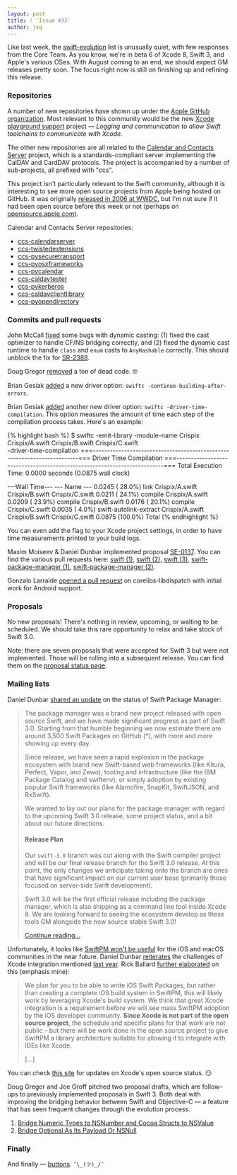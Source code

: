 ```yaml
---
layout: post
title: ! 'Issue #35'
author: jsq
---
```


Like last week, the [swift-evolution](https://lists.swift.org/pipermail/swift-evolution/) list is unusually quiet, with few responses from the Core Team. As you know, we're in beta 6 of Xcode 8, Swift 3, and Apple's various OSes. With August coming to an end, we should expect GM releases pretty soon. The focus right now is still on finishing up and refining this release.

<!--excerpt-->

### Repositories

A number of new repositories have shown up under the [Apple GitHub organization](https://github.com/apple). Most relevant to this community would be the new [Xcode playground support](https://github.com/apple/swift-xcode-playground-support) project &mdash; *Logging and communication to allow Swift toolchains to communicate with Xcode.*

The other new repositories are all related to the [Calendar and Contacts Server](https://www.calendarserver.org) project, which is a standards-compliant server implementing the CalDAV and CardDAV protocols. The project is accompanied by a number of sub-projects, all prefixed with "ccs".

This project isn't particularly relevant to the Swift community, although it is interesting to see more open source projects from Apple being hosted on GitHub. It was originally [released in 2006 at WWDC](https://en.wikipedia.org/wiki/Calendar_and_Contacts_Server), but I'm not sure if it had been open source before this week or not (perhaps on [opensource.apple.com](https://opensource.apple.com)).

Calendar and Contacts Server repositories:

- [ccs-calendarserver](https://github.com/apple/ccs-calendarserver)
- [ccs-twistedextensions](https://github.com/apple/ccs-twistedextensions)
- [ccs-pysecuretransport](https://github.com/apple/ccs-pysecuretransport)
- [ccs-pyosxframeworks](https://github.com/apple/ccs-pyosxframeworks)
- [ccs-pycalendar](https://github.com/apple/ccs-pycalendar)
- [ccs-caldavtester](https://github.com/apple/ccs-caldavtester)
- [ccs-pykerberos](https://github.com/apple/ccs-pykerberos)
- [ccs-caldavclientlibrary](https://github.com/apple/ccs-caldavclientlibrary)
- [ccs-pyopendirectory](https://github.com/apple/ccs-pyopendirectory)

### Commits and pull requests

John McCall [fixed](https://github.com/apple/swift/pull/4448) some bugs with dynamic casting: (1) fixed the cast optimizer to handle CF/NS bridging correctly, and (2) fixed the dynamic cast runtime to handle `class` and `enum` casts to `AnyHashable` correctly. This should unblock the fix for [SR-2388](https://bugs.swift.org/browse/SR-2388).

Doug Gregor [removed](https://github.com/apple/swift/pull/4431) a ton of dead code. 🤓

Brian Gesiak [added](https://github.com/apple/swift/pull/4437) a new driver option: `swiftc -continue-building-after-errors`.

Brian Gesiak [added](https://github.com/apple/swift/pull/4367) another new driver option: `swiftc -driver-time-compilation`. This option measures the amount of time each step of the compilation process takes. Here's an example:

{% highlight bash %}
$ swiftc -emit-library -module-name Crispix \
    Crispix/A.swift Crispix/B.swift Crispix/C.swift \
    -driver-time-compilation
===-------------------------------------------------------------------------===
                            Driver Time Compilation
===-------------------------------------------------------------------------===
  Total Execution Time: 0.0000 seconds (0.0875 wall clock)

   ---Wall Time---  --- Name ---
   0.0245 ( 28.0%)  link Crispix/A.swift Crispix/B.swift Crispix/C.swift
   0.0211 ( 24.1%)  compile Crispix/A.swift
   0.0209 ( 23.9%)  compile Crispix/B.swift
   0.0176 ( 20.1%)  compile Crispix/C.swift
   0.0035 (  4.0%)  swift-autolink-extract Crispix/A.swift Crispix/B.swift Crispix/C.swift
   0.0875 (100.0%)  Total
{% endhighlight %}

You can even add the flag to your Xcode project settings, in order to have time measurements printed to your build logs.

Maxim Moiseev & Daniel Dunbar implemented proposal [SE-0137](https://github.com/apple/swift-evolution/blob/master/proposals/0137-avoiding-lock-in.md). You can find the various pull requests here: [swift (1)](https://github.com/apple/swift/pull/4361), [swift (2)](https://github.com/apple/swift/pull/4391), [swift (3)](https://github.com/apple/swift/pull/4406), [swift-package-manager (1)](https://github.com/apple/swift-package-manager/pull/592), [swift-package-manager (2)](https://github.com/apple/swift-package-manager/pull/613).

Gonzalo Larralde [opened a pull request](https://github.com/apple/swift-corelibs-libdispatch/pull/162) on corelibs-libdispatch with initial work for Android support.

### Proposals

No new proposals! There's nothing in review, upcoming, or waiting to be scheduled. We should take this rare opportunity to relax and take stock of Swift 3.0.

Note: there are seven proposals that were accepted for Swift 3 but were not implemented. Those will be rolling into a subsequent release. You can find them on the [proposal status page](http://apple.github.io/swift-evolution/).

### Mailing lists

Daniel Dunbar [shared an update](https://lists.swift.org/pipermail/swift-build-dev//Week-of-Mon-20160815/000608.html) on the status of Swift Package Manager:

> The package manager was a brand new project released with open source Swift, and we have made significant progress as part of Swift 3.0. Starting from that humble beginning we now estimate there are around 3,500 Swift Packages on GitHub (*), with more and more showing up every day.
>
> Since release, we have seen a rapid explosion in the package ecosystem with brand new Swift-based web frameworks (like Kitura, Perfect, Vapor, and Zewo), tooling and infrastructure (like the IBM Package Catalog and swiftenv), or simply adoption by existing popular Swift frameworks (like Alamofire, SnapKit, SwiftJSON, and RxSwift).
>
> We wanted to lay out our plans for the package manager with regard to the upcoming Swift 3.0 release, some project status, and a bit about our future directions.
>
> #### Release Plan
>
> Our `swift-3.0` branch was cut along with the Swift compiler project and will be our final release branch for the Swift 3.0 release. At this point, the only changes we anticipate taking onto the branch are ones that have significant impact on our current user base (primarily those focused on server-side Swift development).
>
> Swift 3.0 will be the first official release including the package manager, which is also shipping as a command line tool inside Xcode 8. We are looking forward to seeing the ecosystem develop as these tools GM alongside the now source stable Swift 3.0!
>
> [Continue reading...](https://lists.swift.org/pipermail/swift-build-dev//Week-of-Mon-20160815/000608.html)

Unfortunately, it looks like [SwiftPM won't be useful](https://twitter.com/SmileyKeith/status/766046454288818176) for the iOS and macOS communities in the near future. Daniel Dunbar [reiterates](https://lists.swift.org/pipermail/swift-build-dev/Week-of-Mon-20160815/000611.html) the challenges of Xcode integration mentioned [last year](https://lists.swift.org/pipermail/swift-users/2015-December/000052.html). Rick Ballard [further elaborated](https://lists.swift.org/pipermail/swift-build-dev/Week-of-Mon-20160815/000613.html) on this (emphasis mine):

> We plan for you to be able to write iOS Swift Packages, but rather than creating a complete iOS build system in SwiftPM, this will likely work by leveraging Xcode's build system. We think that great Xcode integration is a requirement before we will see mass SwiftPM adoption by the iOS developer community. **Since Xcode is not part of the open source project**, the schedule and specific plans for that work are not public – but there will be work done in the open source project to give SwiftPM a library architecture suitable for allowing it to integrate with IDEs like Xcode.
>
> [...]

You can check [this site](http://isxcodeopensourceyet.github.io) for updates on Xcode's open source status. 😏

Doug Gregor and Joe Groff pitched two proposal drafts, which are follow-ups to previously implemented proposals in Swift 3. Both deal with improving the bridging behavior between Swift and Objective-C &mdash; a feature that has seen frequent changes through the evolution process.

1. [Bridge Numeric Types to NSNumber and Cocoa Structs to NSValue](https://lists.swift.org/pipermail/swift-evolution/Week-of-Mon-20160822/026560.html)
2. [Bridge Optional As Its Payload Or NSNull](https://lists.swift.org/pipermail/swift-evolution/Week-of-Mon-20160822/026561.html)

### Finally

And finally &mdash; [buttons](https://twitter.com/_ryannystrom/status/766435769657466880). `¯\_(ツ)_/¯`
